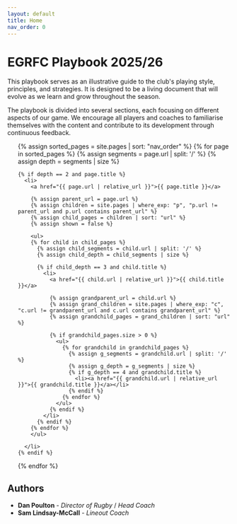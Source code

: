 ```yaml
---
layout: default
title: Home
nav_order: 0
---
```


# EGRFC Playbook 2025/26

This playbook serves as an illustrative guide to the club's playing style, principles, and strategies. It is designed to be a living document that will evolve as we learn and grow throughout the season.

The playbook is divided into several sections, each focusing on different aspects of our game. We encourage all players and coaches to familiarise themselves with the content and contribute to its development through continuous feedback.
  
<div class="home-toc">
<ol>
  {% assign sorted_pages = site.pages | sort: "nav_order" %}
  {% for page in sorted_pages %}
    {% assign segments = page.url | split: '/' %}
    {% assign depth = segments | size %}

    {% if depth == 2 and page.title %}
      <li>
        <a href="{{ page.url | relative_url }}">{{ page.title }}</a>

        {% assign parent_url = page.url %}
        {% assign children = site.pages | where_exp: "p", "p.url != parent_url and p.url contains parent_url" %}
        {% assign child_pages = children | sort: "url" %}
        {% assign shown = false %}

        <ul>
        {% for child in child_pages %}
          {% assign child_segments = child.url | split: '/' %}
          {% assign child_depth = child_segments | size %}

          {% if child_depth == 3 and child.title %}
            <li>
              <a href="{{ child.url | relative_url }}">{{ child.title }}</a>

              {% assign grandparent_url = child.url %}
              {% assign grand_children = site.pages | where_exp: "c", "c.url != grandparent_url and c.url contains grandparent_url" %}
              {% assign grandchild_pages = grand_children | sort: "url" %}

              {% if grandchild_pages.size > 0 %}
                <ul>
                  {% for grandchild in grandchild_pages %}
                    {% assign g_segments = grandchild.url | split: '/' %}
                    {% assign g_depth = g_segments | size %}
                    {% if g_depth == 4 and grandchild.title %}
                      <li><a href="{{ grandchild.url | relative_url }}">{{ grandchild.title }}</a></li>
                    {% endif %}
                  {% endfor %}
                </ul>
              {% endif %}
            </li>
          {% endif %}
        {% endfor %}
        </ul>

      </li>
    {% endif %}
  {% endfor %}
</ol>
</div>


<!-- Authors (with placeholder content) -->
## Authors
- **Dan Poulton** - _Director of Rugby_ / _Head Coach_
- **Sam Lindsay-McCall** - _Lineout Coach_
